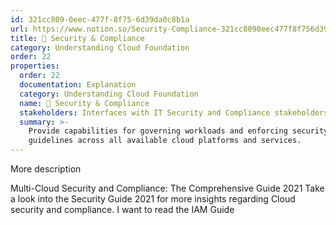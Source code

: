 ```yaml
---
id: 321cc809-0eec-477f-8f75-6d39da0c8b1a
url: https://www.notion.so/Security-Compliance-321cc8090eec477f8f756d39da0c8b1a
title: 🔖 Security & Compliance
category: Understanding Cloud Foundation
order: 22
properties:
  order: 22
  documentation: Explanation
  category: Understanding Cloud Foundation
  name: 🔖 Security & Compliance
  stakeholders: Interfaces with IT Security and Compliance stakeholders.
  summary: >-
    Provide capabilities for governing workloads and enforcing security
    guidelines across all available cloud platforms and services.
---
```


More description

<!--notion-markdown-cms:raw-->
<CallToAction>
  <CtaHeader>Multi-Cloud Security and Compliance: The Comprehensive Guide 2021</CtaHeader>
  <CtaText>Take a look into the Security Guide 2021 for more insights regarding Cloud security and compliance.</CtaText>
  <CtaButton url="https://www.meshcloud.io/2021/05/19/multi-cloud-security-and-compliance/">I want to read the IAM Guide</CtaButton>
</CallToAction>



